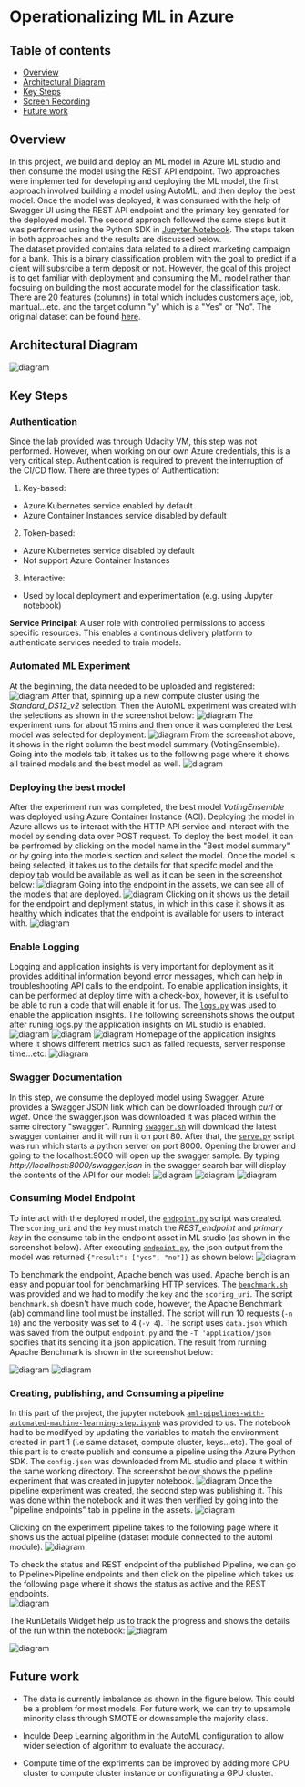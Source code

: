 # Operationalizing ML in Azure

## Table of contents
* [Overview](#Overview)
* [Architectural Diagram](#Architectural-Diagram)
* [Key Steps](#Key-Steps)
* [Screen Recording](#Screen-Recording)
* [Future work](#Future-work)


## Overview
In this project, we build and deploy an ML model in Azure ML studio and then consume the model using the REST API endpoint. Two approaches were implemented for developing and deploying the ML model, the first approach involved building a model using AutoML, and then deploy the best model. Once the model was deployed, it was consumed with the help of Swagger UI using the REST API endpoint and the primary key genrated for the deployed model. The second approach followed the same steps but it was performed using the Python SDK in [Jupyter Notebook](aml-pipelines-with-automated-machine-learning-step.ipynb). The steps taken in both approaches and the results are discussed below.
<br>
The dataset provided contains data related to a direct marketing campaign for a bank. This is a binary classification problem with the goal to predict if a client will subsrcibe a term deposit or not. However, the goal of this project is to get familiar with deployment and consuming the ML model rather than focsuing on building the most accurate model for the classification task. There are 20 features (columns) in total which includes customers age, job, maritual...etc. and the target column "y" which is a "Yes" or "No". The original dataset can be found [here](https://archive.ics.uci.edu/ml/datasets/bank+marketing).

## Architectural Diagram
![diagram](img/overview.png)


## Key Steps
### **Authentication**
Since the lab provided was through Udacity VM, this step was not performed. However, when working on our own Azure credentials, this is a very critical step. Authentication is required to prevent  the interruption of the CI/CD flow. There are three types of Authentication:
1. Key-based:
* Azure Kubernetes service enabled by default
* Azure Container Instances service disabled by default

2. Token-based:
* Azure Kubernetes service disabled by default
* Not support Azure Container Instances

3. Interactive:
* Used by local deployment and experimentation (e.g. using Jupyter notebook)


**Service Principal**: A user role with controlled permissions to access specific resources. This enables a continous delivery platform to authenticate services needed to train models. 


### **Automated ML Experiment**
At the beginning, the data needed to be uploaded and registered: 
![diagram](img/registerd_dataset.png)
After that, spinning up a new compute cluster using the _Standard_DS12_v2_ selection.  Then the AutoML experiment was created with the selections as shown in the screenshot below:
![diagram](img/automl_experiment.png)
The experiment runs for about 15 mins and then once it was completed the best model was selected for deployment:
![diagram](img/completed_automl.png)
From the screenshot above, it shows in the right column the best model summary (VotingEnsemble). <br>
Going into the models tab, it takes us to the following page where it shows all trained models and the best model as well.
![diagram](img/best_model.png)

### **Deploying the best model**
After the experiment run was completed, the best model _VotingEnsemble_ was deployed using Azure Container Instance (ACI). Deploying the model in Azure allows us to interact with the HTTP API service and interact with the model by sending data over  POST request. To deploy the best model, it can be perfromed by clicking on the model name in the "Best model summary" or by going into the models section and select the model. Once the model is being selected, it takes us to the details for that specifc model and the deploy tab would be available as well as it can be seen in the screenshot below:
![diagram](img/deploy_model.png)
Going into the endpoint in the assets, we can see all of the models that are deployed.
![diagram](img/deployed_model_1.png)
Clicking on it shows us the detail for the endpoint and deplyment status, in which in this case it shows it as healthy which indicates that the endpoint is available for users to interact with. 
![diagram](img/deployed_model_2.png)



### **Enable Logging**
Logging and application insights is very important for deployment as it provides additinal information beyond error messages, which can help in troubleshooting API calls to the endpoint. To enable application insights, it can be performed at deploy time with a check-box, however, it is useful to be able to run a code that will enable it for us. The [```logs.py```](logs.py) was used to enable the application insights.  The following screenshots shows the output after runing logs.py the application insights on ML studio is enabled. 
![diagram](img/logs.py_output_1.png)
![diagram](img/logs.py_output_2.png)
![diagram](img/enabled_application_insights.png)
Homepage of the application insights where it shows different metrics such as failed requests, server response time...etc:
![diagram](img/application_insights.png)

### **Swagger Documentation**
In this step, we consume the deployed model using Swagger. Azure provides a Swagger JSON link which can be downloaded through _curl_ or _wget_. Once the swagger.json was downloaded it was placed within the same directory "swagger". Running [```swagger.sh```](swagger.sh) will download the latest swagger container and it will run it on port 80. After that, the [```serve.py```](serve.py) script was run which starts a python server on port 8000. 
Opening the brower and going to the localhost:9000 will open up the swagger sample. By typing _http://localhost:8000/swagger.json_ in the swagger search bar will display the contents of the API for our model:
![diagram](img/swagger_api.png)
![diagram](img/get_request.png)
![diagram](img/post_request.png)

### **Consuming Model Endpoint**
To interact with the deployed model, the [```endpoint.py```](endpoint.py) script was created. The ```scoring_uri``` and the ```key``` must match the _REST_endpoint_ and _primary key_ in the consume tab in the endpoint asset in ML studio (as shown in the screenshot below). After executing [```endpoint.py```](endpoint.py), the json output from the model was returned ```{"result": ["yes", "no"]}``` as shown below:
![diagram](img/model_interaction.PNG)

To benchmark the endpoint, Apache bench was used. Apache bench is an easy and popular tool for benchmarking HTTP services. 
The [```benchmark.sh```](benchmark.sh) was provided and we had to modify the ```key``` and the ```scoring_uri```.  The  script ```benchmark.sh``` doesn't have much code, however, the Apache Benchmark (ab) command line tool must be installed. The script will run 10 requests (```-n 10```) and the verbosity was set to 4 (```-v 4```). The script uses ```data.json``` which was saved from the output ```endpoint.py``` and the ```-T 'application/json``` spcifies that its sending it a json application. The result from running Apache Benchmark is shown in the screenshot below: 

![diagram](img/apache_benchmark_output_1.PNG)
![diagram](img/apache_benchmark_output_2.PNG)


### **Creating, publishing, and Consuming a pipeline**
In this part of the project, the jupyter notebook [```aml-pipelines-with-automated-machine-learning-step.ipynb```](aml-pipelines-with-automated-machine-learning-step.ipynb) was provided to us. The notebook had to be modifyed by updating the variables to match the environment created in part 1 (i.e same dataset, compute cluster, keys...etc). The goal of this part is to create publish and consume a pipeline using the Azure Python SDK.
The ```config.json``` was downloaded from ML studio and place it within the same working directory.
The screenshot below shows the pipeline experiment that was created in jupyter notebook.
![diagram](img/pipeline_experiment_created.PNG)
Once the pipeline experiment was created, the second step was publishing it. This was done within the notebook and it was then verified by going into the "pipeline endpoints" tab in pipeline in the assets.
![diagram](img/pipeline_endpoint.PNG)

Clicking on the experiment pipeline takes to the following page where it shows us the actual pipeline (dataset module connected to the automl module).
![diagram](img/bankMarketing_with_automl.PNG)

To check the status and REST endpoint of the published Pipeline, we can go to Pipeline>Pipeline endpoints and then click on the pipeline which takes us the following page where it shows the status as active and the REST endpoints.  
![diagram](img/published_pipeline.PNG)

The RunDetails Widget help us to track the progress and shows the details of the run within the notebook:
![diagram](img/runDetails_widget.PNG)

![diagram](img/complete_pipeline.PNG)



## Future work
* The data is currently imbalance as shown in the figure below. This could be a problem for most models. For future work, we can try to upsample minority class through SMOTE or downsample the majority class.

* Inculde Deep Learning algorithm in the AutoML configuration to allow wider selection of algorithm to evaluate the accuracy.

* Compute time of the expriments can be improved by adding more CPU cluster to compute cluster instance or configurating a GPU cluster.


